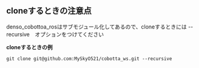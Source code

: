 ## cloneするときの注意点
denso_cobottoa_rosはサブモジュール化してあるので、cloneするときには --recursive　オプションをつけてください

**cloneするときの例**
~~~
git clone git@github.com:MySkyO521/cobotta_ws.git --recursive 
~~~
